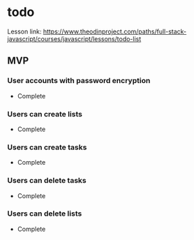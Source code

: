# todo

Lesson link: https://www.theodinproject.com/paths/full-stack-javascript/courses/javascript/lessons/todo-list

## MVP

### User accounts with password encryption

- Complete

### Users can create lists

- Complete

### Users can create tasks

- Complete

### Users can delete tasks

- Complete

### Users can delete lists

- Complete
